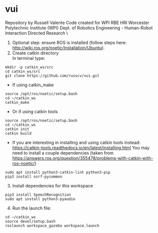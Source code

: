 # vui
Repository by Russell Valente
Code created for WPI RBE HRI
Worcester Polytechnic Institute (WPI)
Dept. of Robotics Engineering - Human-Robot Interaction Directed Research \

1. Optional step: ensure ROS is installed (follow steps here: http://wiki.ros.org/noetic/Installation/Ubuntu).  
2. Create catkin directory  
In terminal type:  
```
mkdir -p catkin_ws/src
cd catkin_ws/src
git clone https://github.com/russcv/vui.git
```

* If using catkin_make  
```
source /opt/ros/noetic/setup.bash  
cd ~/catkin_ws  
catkin_make  
```  
* Or if using catkin tools  
```
source /opt/ros/noetic/setup.bash  
cd ~/catkin_ws  
catkin init  
catkin build  
```  
* If you are interesting in installing and using catkin tools instead: https://catkin-tools.readthedocs.io/en/latest/installing.html
You may need to install a couple dependencies (taken from https://answers.ros.org/question/355478/problems-with-catkin-with-ros-noetic/)  
```
sudo apt install python3-catkin-lint python3-pip  
pip3 install osrf-pycommon
```  
  
3. Install dependencies for this workspace  
```
pip3 install SpeechRecognition  
sudo apt install python3-pyaudio
```
  
4. Run the launch file:
```
cd ~/catkin_ws  
source devel/setup.bash  
roslaunch workspace_gazebo workspace.launch
```
